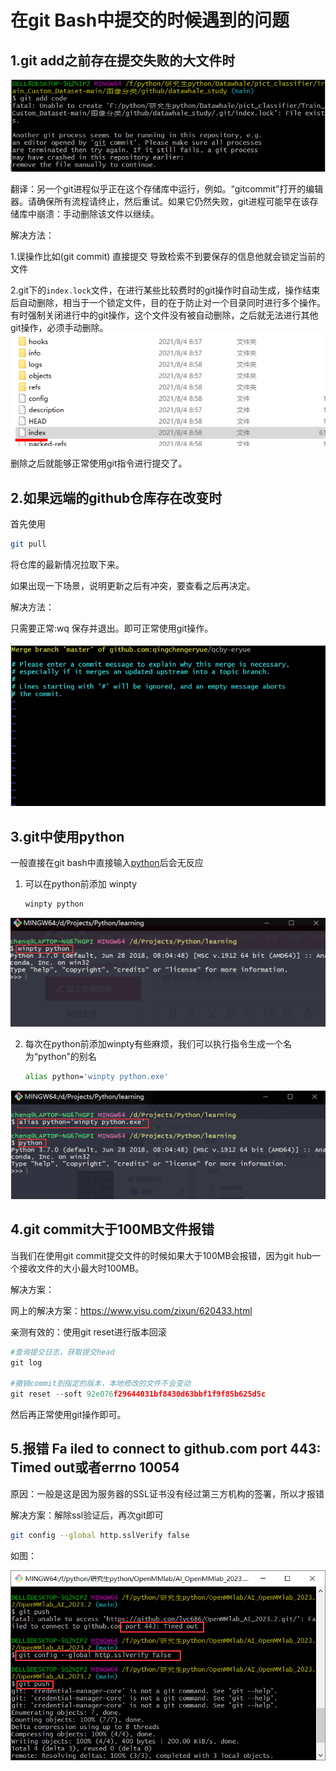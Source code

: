 # 在git Bash中提交的时候遇到的问题

## 1.git add之前存在提交失败的大文件时

<img src="../images/image-20230119182936767.png" alt="image-20230119182936767" style="zoom:80%;margin-left:0px;" />

翻译：另一个git进程似乎正在这个存储库中运行，例如。“gitcommit”打开的编辑器。请确保所有流程请终止，然后重试。如果它仍然失败，git进程可能早在该存储库中崩溃：手动删除该文件以继续。

解决方法：

1.误操作比如(git commit) 直接提交 导致检索不到要保存的信息他就会锁定当前的文件

2.git下的`index.lock`文件，在进行某些比较费时的git操作时自动生成，操作结束后自动删除，相当于一个锁定文件，目的在于防止对一个目录同时进行多个操作。有时强制关闭进行中的git操作，这个文件没有被自动删除，之后就无法进行其他git操作，必须手动删除。
<img src="../images/image-20230119183149200.png" alt="image-20230119183149200" style="zoom:80%;margin-left:0px;" />

删除之后就能够正常使用git指令进行提交了。

## 2.如果远端的github仓库存在改变时

首先使用

```bash
git pull
```

将仓库的最新情况拉取下来。

如果出现一下场景，说明更新之后有冲突，要查看之后再决定。

解决方法：

只需要正常:wq 保存并退出。即可正常使用git操作。

<img src="../images/image-20230119183511386.png" alt="image-20230119183511386" style="zoom:80%;margin-left:0px;" />



## 3.git中使用python

一般直接在git bash中直接输入[python](https://so.csdn.net/so/search?q=python&spm=1001.2101.3001.7020)后会无反应

 

1. 可以在python前添加 winpty

   ```bash
   winpty python
   ```

<img src="../images/image-20230111135757188.png?" alt="image-20230111135757188" style="zoom:80%;margin-left:0px;" />

2. 每次在python前添加winpty有些麻烦，我们可以执行指令生成一个名为“python”的别名

   ```bash
   alias python='winpty python.exe'
   ```

<img src="../images/image-20230111135835029.png?" alt="image-20230111135835029" style="zoom:80%;margin-left:0px;" />



## 4.git commit大于100MB文件报错

当我们在使用git commit提交文件的时候如果大于100MB会报错，因为git hub一个接收文件的大小最大时100MB。

解决方案：

网上的解决方案：https://www.yisu.com/zixun/620433.html

亲测有效的：使用git reset进行版本回滚

```python
#查询提交日志，获取提交head
git log

#撤销commit到指定的版本，本地修改的文件不会变动
git reset --soft 92e076f29644031bf8430d63bbf1f9f85b625d5c
```

然后再正常使用git操作即可。

## 5.报错  Fa iled to connect to github.com port 443: Timed out或者errno 10054

原因：一般是这是因为服务器的SSL证书没有经过第三方机构的签署，所以才报错

解决方案：解除ssl验证后，再次git即可

```bash
git config --global http.sslVerify false
```

如图：

<img src="../images/image-20230203005230455.png" alt="image-20230203005230455" style="zoom:70%;margin-left:0px;" />
